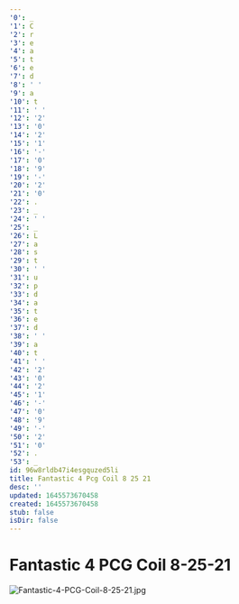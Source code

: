 ```yaml
---
'0': _
'1': C
'2': r
'3': e
'4': a
'5': t
'6': e
'7': d
'8': ' '
'9': a
'10': t
'11': ' '
'12': '2'
'13': '0'
'14': '2'
'15': '1'
'16': '-'
'17': '0'
'18': '9'
'19': '-'
'20': '2'
'21': '0'
'22': .
'23': _
'24': ' '
'25': _
'26': L
'27': a
'28': s
'29': t
'30': ' '
'31': u
'32': p
'33': d
'34': a
'35': t
'36': e
'37': d
'38': ' '
'39': a
'40': t
'41': ' '
'42': '2'
'43': '0'
'44': '2'
'45': '1'
'46': '-'
'47': '0'
'48': '9'
'49': '-'
'50': '2'
'51': '0'
'52': .
'53': _
id: 96w8rldb47i4esgquzed5li
title: Fantastic 4 Pcg Coil 8 25 21
desc: ''
updated: 1645573670458
created: 1645573670458
stub: false
isDir: false
---
```


# Fantastic 4 PCG Coil 8-25-21


![Fantastic-4-PCG-Coil-8-25-21.jpg](/assets/fantastic-4-pcg-coil-8-25-21-2xoys4voqxax.jpg)

